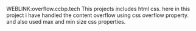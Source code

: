 WEBLINK:overflow.ccbp.tech
This projects includes html css.
here in this project i have handled the content overflow using css overflow property.
and also used max and min size css properties.
